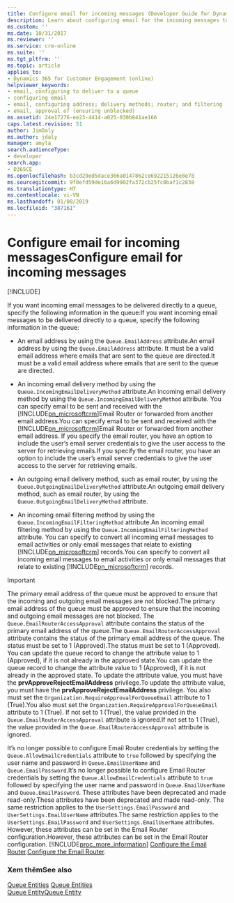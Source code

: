 ```yaml
---
title: Configure email for incoming messages (Developer Guide for Dynamics 365 for Customer Engagement) | MicrosoftDocs
description: Learn about configuring email for the incoming messages to deliver directly to a queue.
ms.custom: ''
ms.date: 10/31/2017
ms.reviewer: ''
ms.service: crm-online
ms.suite: ''
ms.tgt_pltfrm: ''
ms.topic: article
applies_to:
- Dynamics 365 for Customer Engagement (online)
helpviewer_keywords:
- email, configuring to deliver to a queue
- configuring email
- email, configuring address; delivery methods; router; and filtering
- email, approval of (ensuring unblocked)
ms.assetid: 24e17276-ee23-4414-a025-030b841ae166
caps.latest.revision: 51
author: JimDaly
ms.author: jdaly
manager: amyla
search.audienceType:
- developer
search.app:
- D365CE
ms.openlocfilehash: b3cd29ed5dace366a0147862ce692215126e8e78
ms.sourcegitcommit: 9f0efd59de16a6d9902fa372cb25fc0baf1c2838
ms.translationtype: HT
ms.contentlocale: vi-VN
ms.lasthandoff: 01/08/2019
ms.locfileid: "387161"
---
```

# <a name="configure-email-for-incoming-messages"></a><span data-ttu-id="3d7f7-103">Configure email for incoming messages</span><span class="sxs-lookup"><span data-stu-id="3d7f7-103">Configure email for incoming messages</span></span>

[!INCLUDE[](../includes/cc_applies_to_update_9_0_0.md)]

<span data-ttu-id="3d7f7-104">If you want incoming email messages to be delivered directly to a queue, specify the following information in the queue:</span><span class="sxs-lookup"><span data-stu-id="3d7f7-104">If you want incoming email messages to be delivered directly to a queue, specify the following information in the queue:</span></span>  
  
- <span data-ttu-id="3d7f7-105">An email address by using the `Queue.EmailAddress` attribute.</span><span class="sxs-lookup"><span data-stu-id="3d7f7-105">An email address by using the `Queue.EmailAddress` attribute.</span></span> <span data-ttu-id="3d7f7-106">It must be a valid email address where emails that are sent to the queue are directed.</span><span class="sxs-lookup"><span data-stu-id="3d7f7-106">It must be a valid email address where emails that are sent to the queue are directed.</span></span>  
  
- <span data-ttu-id="3d7f7-107">An incoming email delivery method by using the `Queue.IncomingEmailDeliveryMethod` attribute.</span><span class="sxs-lookup"><span data-stu-id="3d7f7-107">An incoming email delivery method by using the `Queue.IncomingEmailDeliveryMethod` attribute.</span></span> <span data-ttu-id="3d7f7-108">You can specify email to be sent and received with the [!INCLUDE[pn_microsoftcrm](../includes/pn-microsoftcrm.md)]Email Router or forwarded from another email address.</span><span class="sxs-lookup"><span data-stu-id="3d7f7-108">You can specify email to be sent and received with the [!INCLUDE[pn_microsoftcrm](../includes/pn-microsoftcrm.md)]Email Router or forwarded from another email address.</span></span> <span data-ttu-id="3d7f7-109">If you specify the email router, you have an option to include the user’s email server credentials to give the user access to the server for retrieving emails.</span><span class="sxs-lookup"><span data-stu-id="3d7f7-109">If you specify the email router, you have an option to include the user’s email server credentials to give the user access to the server for retrieving emails.</span></span>  
  
- <span data-ttu-id="3d7f7-110">An outgoing email delivery method, such as email router, by using the `Queue.OutgoingEmailDeliveryMethod` attribute.</span><span class="sxs-lookup"><span data-stu-id="3d7f7-110">An outgoing email delivery method, such as email router, by using the `Queue.OutgoingEmailDeliveryMethod` attribute.</span></span>  
  
- <span data-ttu-id="3d7f7-111">An incoming email filtering method by using the `Queue.IncomingEmailFilteringMethod` attribute.</span><span class="sxs-lookup"><span data-stu-id="3d7f7-111">An incoming email filtering method by using the `Queue.IncomingEmailFilteringMethod` attribute.</span></span> <span data-ttu-id="3d7f7-112">You can specify to convert all incoming email messages to email activities or only email messages that relate to existing [!INCLUDE[pn_microsoftcrm](../includes/pn-microsoftcrm.md)] records.</span><span class="sxs-lookup"><span data-stu-id="3d7f7-112">You can specify to convert all incoming email messages to email activities or only email messages that relate to existing [!INCLUDE[pn_microsoftcrm](../includes/pn-microsoftcrm.md)] records.</span></span>  
  
> [!IMPORTANT]
>  <span data-ttu-id="3d7f7-113">The primary email address of the queue must be approved to ensure that the incoming and outgoing email messages are not blocked.</span><span class="sxs-lookup"><span data-stu-id="3d7f7-113">The primary email address of the queue must be approved to ensure that the incoming and outgoing email messages are not blocked.</span></span> <span data-ttu-id="3d7f7-114">The `Queue.EmailRouterAccessApproval` attribute contains the status of the primary email address of the queue.</span><span class="sxs-lookup"><span data-stu-id="3d7f7-114">The `Queue.EmailRouterAccessApproval` attribute contains the status of the primary email address of the queue.</span></span> <span data-ttu-id="3d7f7-115">The status must be set to 1 (Approved).</span><span class="sxs-lookup"><span data-stu-id="3d7f7-115">The status must be set to 1 (Approved).</span></span> <span data-ttu-id="3d7f7-116">You can update the queue record to change the attribute value to 1 (Approved), if it is not already in the approved state.</span><span class="sxs-lookup"><span data-stu-id="3d7f7-116">You can update the queue record to change the attribute value to 1 (Approved), if it is not already in the approved state.</span></span> <span data-ttu-id="3d7f7-117">To update the attribute value, you must have the **prvApproveRejectEmailAddress** privilege.</span><span class="sxs-lookup"><span data-stu-id="3d7f7-117">To update the attribute value, you must have the **prvApproveRejectEmailAddress** privilege.</span></span> <span data-ttu-id="3d7f7-118">You also must set the `Organization.RequireApprovalForQueueEmail` attribute to 1 (True).</span><span class="sxs-lookup"><span data-stu-id="3d7f7-118">You also must set the `Organization.RequireApprovalForQueueEmail` attribute to 1 (True).</span></span> <span data-ttu-id="3d7f7-119">If not set to 1 (True), the value provided in the `Queue.EmailRouterAccessApproval` attribute is ignored.</span><span class="sxs-lookup"><span data-stu-id="3d7f7-119">If not set to 1 (True), the value provided in the `Queue.EmailRouterAccessApproval` attribute is ignored.</span></span>  
> 
>  <span data-ttu-id="3d7f7-120">It’s no longer possible to configure Email Router credentials by setting the `Queue.AllowEmailCredentials` attribute to `true` followed by specifying the user name and password in `Queue.EmailUserName` and `Queue.EmailPassword`.</span><span class="sxs-lookup"><span data-stu-id="3d7f7-120">It’s no longer possible to configure Email Router credentials by setting the `Queue.AllowEmailCredentials` attribute to `true` followed by specifying the user name and password in `Queue.EmailUserName` and `Queue.EmailPassword`.</span></span> <span data-ttu-id="3d7f7-121">These attributes have been deprecated and made read-only.</span><span class="sxs-lookup"><span data-stu-id="3d7f7-121">These attributes have been deprecated and made read-only.</span></span> <span data-ttu-id="3d7f7-122">The same restriction applies to the `UserSettings.EmailPassword` and `UserSettings.EmailUserName` attributes.</span><span class="sxs-lookup"><span data-stu-id="3d7f7-122">The same restriction applies to the `UserSettings.EmailPassword` and `UserSettings.EmailUserName` attributes.</span></span> <span data-ttu-id="3d7f7-123">However, these attributes can be set in the Email Router configuration.</span><span class="sxs-lookup"><span data-stu-id="3d7f7-123">However, these attributes can be set in the Email Router configuration.</span></span> [!INCLUDE[proc_more_information](../includes/proc-more-information.md)] <span data-ttu-id="3d7f7-124">[Configure the Email Router](https://technet.microsoft.com/library/hh699786.aspx).</span><span class="sxs-lookup"><span data-stu-id="3d7f7-124">[Configure the Email Router](https://technet.microsoft.com/library/hh699786.aspx).</span></span>  
  
### <a name="see-also"></a><span data-ttu-id="3d7f7-125">Xem thêm</span><span class="sxs-lookup"><span data-stu-id="3d7f7-125">See also</span></span>  
 <span data-ttu-id="3d7f7-126">[Queue Entities](queue-entities.md) </span><span class="sxs-lookup"><span data-stu-id="3d7f7-126">[Queue Entities](queue-entities.md) </span></span>  
 [<span data-ttu-id="3d7f7-127">Queue Entity</span><span class="sxs-lookup"><span data-stu-id="3d7f7-127">Queue Entity</span></span>](entities/queue.md)
